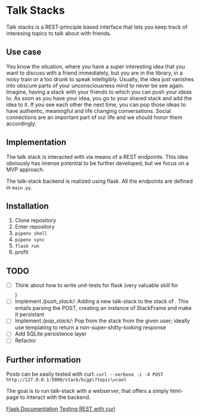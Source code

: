 # Talk Stacks

Talk stacks is a REST-principle based interface that lets you keep track of interesing topics to talk about with friends.

## Use case

You know the situation, where you have a super interesting idea that you want to discuss with a friend immediately, but you are in the library, in a noisy train or a too drunk to speak intelligibly. Usually, the idea just vanishes into obscure parts of your unconsciousness mind to never be see again. Imagine, having a stack with your friends to which you can push your ideas to. As soon as you have your idea, you go to your shared stack and add the idea to it. If you see each other the next time, you can pop those ideas to have authentic, meaningful and life changing conversations. Social connections are an important part of our life and we should honor them accordingly.

## Implementation

The talk stack is interacted with via means of a REST endpoints. This idea obviously has imense potential to be further developed, but we focus on a MVP approach.

The talk-stack backend is realized using flask. All the endpoints are defined in `main.py`.

## Installation

1. Clone repository
2. Enter repository
3. `pipenv shell`
4. `pipenv sync`
4. `flask run`
5. profit

## TODO

- [ ] Think about how to write unit-tests for flask (very valuable skill for $$$$)
- [ ] Implement */push_stack/<user>*: Adding a new talk-stack to the stack of <user>. This entails parsing the POST, creating an instance of StackFrame and make it persistant
- [ ] Implement */pop_stack/<user>*: Pop from the stack from the given user; ideally use templating to return a non-super-shitty-looking response
- [ ] Add SQLite persistence layer
- [ ] Refactor

## Further information

Posts can be easily tested with curl: `curl --verbose -i -d POST  http://127.0.0.1:5000/stack/bigp\?topic\=cool`

The goal is to run talk-stack with a webserver, that offers a simply html-page to interact with the backend.

[Flask Documentation](https://flask.palletsprojects.com/en/1.1.x/quickstart/#)
[Testing REST with curl](https://www.codepedia.org/ama/how-to-test-a-rest-api-from-command-line-with-curl/)
